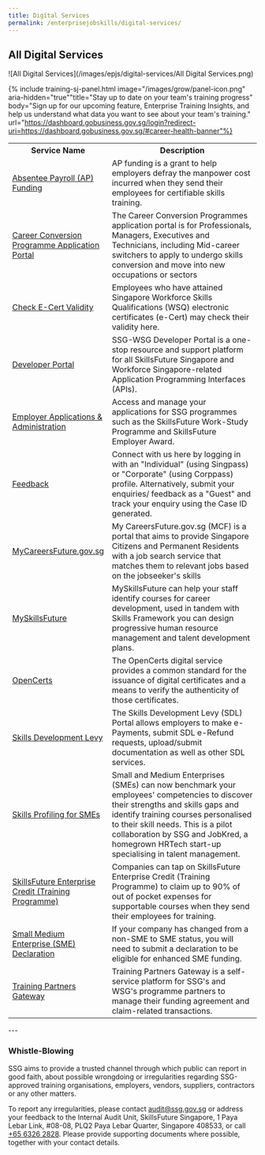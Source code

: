 ```yaml
---
title: Digital Services
permalink: /enterprisejobskills/digital-services/
---
```


## All Digital Services

![All Digital Services](/images/epjs/digital-services/All Digital Services.png)

{% include training-sj-panel.html image="/images/grow/panel-icon.png" aria-hidden="true""title="Stay up to date on your team's training progress" body="Sign up for our upcoming feature, Enterprise Training Insights, and help us understand what data you want to see about your team's training." url="https://dashboard.gobusiness.gov.sg/login?redirect-uri=https://dashboard.gobusiness.gov.sg/#career-health-banner"%}

<table>
<tr>
<th style="width:30%;"><b>Service Name</b></th>
<th style="width:auto;"><b>Description</b></th>
</tr>
<tr>
<td style="width:30%;"><a href="https://sfec.enterprisejobskills.gov.sg/" target="_blank" rel="noopener">Absentee Payroll (AP) Funding</a></td>
<td style="width:auto;">AP funding is a grant to help employers defray the manpower cost incurred when they send their employees for certifiable skills training.</td>
</tr>
<tr>
<td style="width:30%;"><a href="https://conversion.mycareersfuture.gov.sg/portal/programlisting.aspx?source=PCP" target="_blank" rel="noopener">Career Conversion Programme Application Portal</a></td>
<td style="width:auto;">The Career Conversion Programmes application portal is for Professionals, Managers, Executives and Technicians, including Mid-career switchers to apply to undergo skills conversion and move into new occupations or sectors</td>
</tr>
<tr>
<td style="width:30%;"><a href="https://www.myskillsfuture.gov.sg/content/portal/en/ecert/ecert_verify.html" target="_blank" rel="noopener">Check E-Cert Validity</a></td>
<td style="width:auto;">Employees who have attained Singapore Workforce Skills Qualifications (WSQ) electronic certificates (e-Cert) may check their validity here.</td>
</tr>
<tr>
<td style="width:30%;"><a href="https://developer.ssg-wsg.gov.sg/" target="_blank" rel="noopener">Developer Portal</a></td>
<td style="width:auto;">SSG-WSG Developer Portal is a one-stop resource and support platform for all SkillsFuture Singapore and Workforce Singapore-related Application Programming Interfaces (APIs).</td>
</tr>
<tr>
<td style="width:30%;"><a href="https://programmes.enterprisejobskills.gov.sg/EmployerPortal/MyApplications.aspx" target="_blank" rel="noopener">Employer Applications &amp; Administration</a></td>
<td style="width:auto;">Access and manage your applications for SSG programmes such as the SkillsFuture Work-Study Programme and SkillsFuture Employer Award.</td>
</tr>
<tr>
<td style="width:30%;"><a href="https://service-portal.skillsfuture.gov.sg/" target="_blank" rel="noopener">Feedback</a></td>
<td style="width:auto;">Connect with us here by logging in with an "Individual" (using Singpass) or "Corporate" (using Corppass) profile. Alternatively, submit your enquiries/ feedback as a "Guest" and track your enquiry using the Case ID generated.  </td>
</tr>
<tr>
<td style="width:30%;"><a href="http://www.mycareersfuture.gov.sg/" target="_blank" rel="noopener">MyCareersFuture.gov.sg</a></td>
<td style="width:auto;">My CareersFuture.gov.sg (MCF) is a portal that aims to provide Singapore Citizens and Permanent Residents with a job search service that matches them to relevant jobs based on the jobseeker's skills</td>
</tr>
<tr>
<td style="width:30%;"><a href="https://www.myskillsfuture.gov.sg/" target="_blank" rel="noopener">MySkillsFuture</a></td>
<td style="width:auto;">MySkillsFuture can help your staff identify courses for career development, used in tandem with Skills Framework you can design progressive human resource management and talent development plans.</td>
</tr>
<tr>
<td style="width:30%;"><a href="https://opencerts.io/" target="_blank" rel="noopener">OpenCerts</a></td>
<td style="width:auto;">The OpenCerts digital service provides a common standard for the issuance of digital certificates and a means to verify the authenticity of those certificates.</td>
</tr>
<tr>
<td style="width:30%;"><a href="https://sdl.ssg.gov.sg/" target="_blank" rel="noopener">Skills Development Levy</a></td>
<td style="width:auto;">The Skills Development Levy (SDL) Portal allows employers to make e-Payments, submit SDL e-Refund requests, upload/submit documentation as well as other SDL services.</td>
</tr>
<tr>
<td style="width:30%;"><a href="https://ssg.lithium-ssg.jobkred.com/registration" target="_blank" rel="noopener">Skills Profiling for SMEs</a></td>
<td style="width:auto;">Small and Medium Enterprises (SMEs) can now benchmark your employees' competencies to discover their strengths and skills gaps and identify training courses personalised to their skill needs. This is a pilot collaboration by SSG and JobKred, a homegrown HRTech start-up specialising in talent management.</td>
</tr>
<tr>
<td style="width:30%;"><a href="https://sfec-microsite.enterprisejobskills.gov.sg/home/" target="_blank" rel="noopener">SkillsFuture Enterprise Credit (Training Programme)</a></td>
<td style="width:auto;">Companies can tap on SkillsFuture Enterprise Credit (Training Programme) to claim up to 90% of out of pocket expenses for supportable courses when they send their employees for training.</td>
</tr>
<tr>
<td style="width:30%;"><a href="https://sfec.enterprisejobskills.gov.sg/" target="_blank" rel="noopener">Small Medium Enterprise (SME) Declaration</a></td>
<td style="width:auto;">If your company has changed from a non-SME to SME status, you will need to submit a declaration to be eligible for enhanced SME funding.</td>
</tr>
<tr>
<td style="width:30%;"><a href="https://www.tpgateway.gov.sg/get-started/journey-overview-of-a-programme-partner" target="_blank" rel="noopener">Training Partners Gateway</a></td>
<td style="width:auto;">Training Partners Gateway is a self-service platform for SSG's and WSG's programme partners to manage their funding agreement and claim-related transactions.</td>
</tr>
</table>
---

### Whistle-Blowing

SSG aims to provide a trusted channel through which public can report in good faith, about possible wrongdoing or irregularities regarding SSG-approved training organisations, employers, vendors, suppliers, contractors or any other matters.

To report any irregularities, please contact [audit@ssg.gov.sg](mailto:audit@ssg.gov.sg) or address your feedback to the Internal Audit Unit, SkillsFuture Singapore, 1 Paya Lebar Link, #08-08, PLQ2 Paya Lebar Quarter, Singapore 408533, or call [+65 6326 2828](tel:63262828). Please provide supporting documents where possible, together with your contact details.

<script src="/jquery/jquery.min.js"></script>
<script src="/jquery/epjs-bp-menu-new-tab.js"></script>
